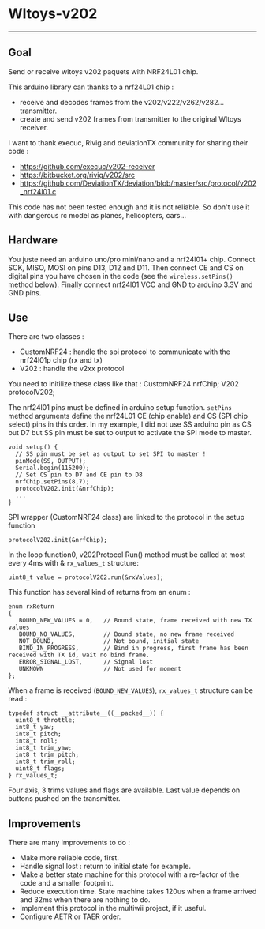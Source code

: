 # Wltoys-v202
--------------------

Goal
--------------------
Send or receive wltoys v202 paquets with NRF24L01 chip.

This arduino library can thanks to a nrf24L01 chip :
 * receive and decodes frames from the v202/v222/v262/v282... transmitter.
 * create and send v202 frames from transmitter to the original Wltoys receiver.

I want to thank execuc, Rivig and deviationTX community for sharing their code :
* https://github.com/execuc/v202-receiver
* https://bitbucket.org/rivig/v202/src
* https://github.com/DeviationTX/deviation/blob/master/src/protocol/v202_nrf24l01.c

This code has not been tested enough and it is not reliable. So don't use it with dangerous rc model as planes, helicopters, cars...

Hardware
--------------------

You juste need an arduino uno/pro mini/nano and a nrf24l01+ chip. Connect SCK, MISO, MOSI on pins D13, D12 and D11. Then connect CE and CS on digital pins you have chosen in the code (see the `wireless.setPins()` method below). Finally connect nrf24l01 VCC and GND to arduino 3.3V and GND pins.

Use
--------------------

There are two classes : 

 * CustomNRF24 :    handle the spi protocol to communicate with the nrf24l01p chip (rx and tx)
 * V202 :           handle the v2xx protocol
	
You need to initilize these class like that :
    CustomNRF24 nrfChip;
    V202        protocolV202;

The nrf24l01 pins must be defined in arduino setup function. `setPins` method arguments define the nrf24L01 CE (chip enable) and CS (SPI chip select) pins in this order. In my example, I did not use SS arduino pin as CS but D7 but SS pin must be set to output to activate the SPI mode to master.

    void setup() {
      // SS pin must be set as output to set SPI to master !
      pinMode(SS, OUTPUT);
      Serial.begin(115200);
      // Set CS pin to D7 and CE pin to D8
      nrfChip.setPins(8,7);
      protocolV202.init(&nrfChip);
      ...
    }
	
SPI wrapper (CustomNRF24 class) are linked to the protocol in the setup function

    protocolV202.init(&nrfChip);

In the loop function0, v202Protocol Run() method must be called at most every 4ms with & `rx_values_t` structure:

    uint8_t value = protocolV202.run(&rxValues); 
	
This function has several kind of returns from an enum :

    enum rxReturn
    {
       BOUND_NEW_VALUES = 0,   // Bound state, frame received with new TX values
       BOUND_NO_VALUES,        // Bound state, no new frame received
       NOT_BOUND,              // Not bound, initial state
       BIND_IN_PROGRESS,       // Bind in progress, first frame has been received with TX id, wait no bind frame.
       ERROR_SIGNAL_LOST,      // Signal lost
       UNKNOWN                 // Not used for moment
    };
	
When a frame is received (`BOUND_NEW_VALUES`), `rx_values_t` structure can be read :

    typedef struct __attribute__((__packed__)) {
      uint8_t throttle;
      int8_t yaw;
      int8_t pitch;
      int8_t roll;
      int8_t trim_yaw;
      int8_t trim_pitch;
      int8_t trim_roll;
      uint8_t flags;
    } rx_values_t;

Four axis, 3 trims values and flags are available. Last value depends on buttons pushed on the transmitter.
	
Improvements 
--------------------
	
 There are many improvements to do :
 
  * Make more reliable code, first.
  * Handle signal lost : return to initial state for example.
  * Make a better state machine for this protocol with a re-factor of the code and a smaller footprint.
  * Reduce execution time. State machine takes 120us when a frame arrived and 32ms when there are nothing to do.
  * Implement this protocol in the multiwii project, if it useful.
  * Configure AETR or TAER order.
